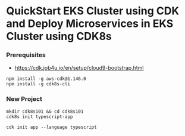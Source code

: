 # QuickStart EKS Cluster using CDK and Deploy Microservices in EKS Cluster using CDK8s

### Prerequisites

* https://cdk.job4u.io/en/setup/cloud9-bootstrap.html

```
npm install -g aws-cdk@1.146.0
npm install -g cdk8s-cli
```

### New Project

```
mkdir cdk8s101 && cd cdk8s101
cdk8s init typescript-app

cdk init app --language typescript
```
